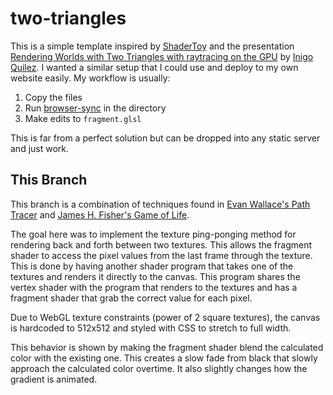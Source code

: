 # two-triangles

This is a simple template inspired by [ShaderToy](https://www.shadertoy.com/) and the presentation [Rendering Worlds with Two Triangles with raytracing on the GPU](https://www.iquilezles.org/www/material/nvscene2008/rwwtt.pdf) by [Inigo Quilez](https://iquilezles.org/). I wanted a similar setup that I could use and deploy to my own website easily. My workflow is usually:

1. Copy the files
2. Run [browser-sync](https://browsersync.io/) in the directory
3. Make edits to `fragment.glsl`

This is far from a perfect solution but can be dropped into any static server and just work.

## This Branch

This branch is a combination of techniques found in [Evan Wallace's Path Tracer](https://github.com/evanw/webgl-path-tracing/blob/master/webgl-path-tracing.js) and [James H. Fisher's Game of Life](https://jameshfisher.com/2017/10/22/webgl-game-of-life/).

The goal here was to implement the texture ping-ponging method for rendering back and forth between two textures. This allows the fragment shader to access the pixel values from the last frame through the texture. This is done by having another shader program that takes one of the textures and renders it directly to the canvas. This program shares the vertex shader with the program that renders to the textures and has a fragment shader that grab the correct value for each pixel.

Due to WebGL texture constraints (power of 2 square textures), the canvas is hardcoded to 512x512 and styled with CSS to stretch to full width.

This behavior is shown by making the fragment shader blend the calculated color with the existing one. This creates a slow fade from black that slowly approach the calculated color overtime. It also slightly changes how the gradient is animated.
